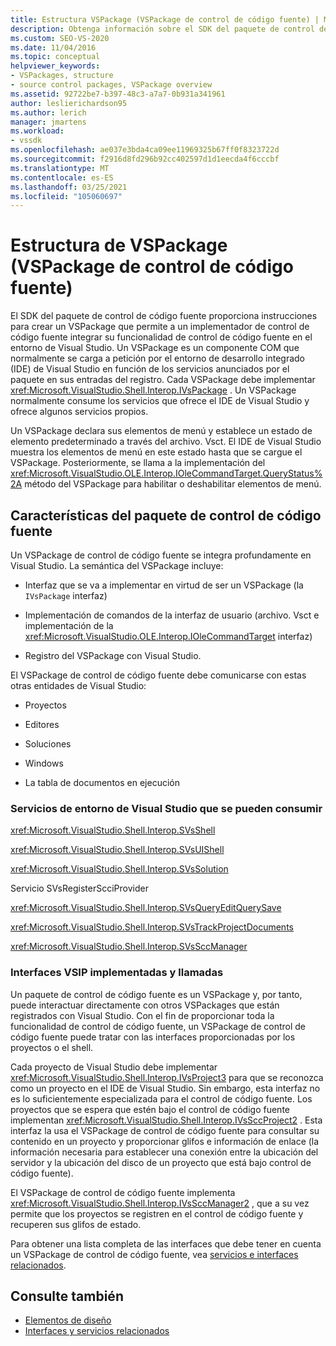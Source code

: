 ```yaml
---
title: Estructura VSPackage (VSPackage de control de código fuente) | Microsoft Docs
description: Obtenga información sobre el SDK del paquete de control de código fuente, que proporciona directrices para un VSPackage con un implementador de control de código fuente para integrarlo con Visual Studio.
ms.custom: SEO-VS-2020
ms.date: 11/04/2016
ms.topic: conceptual
helpviewer_keywords:
- VSPackages, structure
- source control packages, VSPackage overview
ms.assetid: 92722be7-b397-48c3-a7a7-0b931a341961
author: leslierichardson95
ms.author: lerich
manager: jmartens
ms.workload:
- vssdk
ms.openlocfilehash: ae037e3bda4ca09ee11969325b67ff0f8323722d
ms.sourcegitcommit: f2916d8fd296b92cc402597d1d1eecda4f6cccbf
ms.translationtype: MT
ms.contentlocale: es-ES
ms.lasthandoff: 03/25/2021
ms.locfileid: "105060697"
---
```

# <a name="vspackage-structure-source-control-vspackage"></a>Estructura de VSPackage (VSPackage de control de código fuente)

El SDK del paquete de control de código fuente proporciona instrucciones para crear un VSPackage que permite a un implementador de control de código fuente integrar su funcionalidad de control de código fuente en el entorno de Visual Studio. Un VSPackage es un componente COM que normalmente se carga a petición por el entorno de desarrollo integrado (IDE) de Visual Studio en función de los servicios anunciados por el paquete en sus entradas del registro. Cada VSPackage debe implementar <xref:Microsoft.VisualStudio.Shell.Interop.IVsPackage> . Un VSPackage normalmente consume los servicios que ofrece el IDE de Visual Studio y ofrece algunos servicios propios.

Un VSPackage declara sus elementos de menú y establece un estado de elemento predeterminado a través del archivo. Vsct. El IDE de Visual Studio muestra los elementos de menú en este estado hasta que se cargue el VSPackage. Posteriormente, se llama a la implementación del <xref:Microsoft.VisualStudio.OLE.Interop.IOleCommandTarget.QueryStatus%2A> método del VSPackage para habilitar o deshabilitar elementos de menú.

## <a name="source-control-package-characteristics"></a>Características del paquete de control de código fuente

Un VSPackage de control de código fuente se integra profundamente en Visual Studio. La semántica del VSPackage incluye:

- Interfaz que se va a implementar en virtud de ser un VSPackage (la `IVsPackage` interfaz)

- Implementación de comandos de la interfaz de usuario (archivo. Vsct e implementación de la <xref:Microsoft.VisualStudio.OLE.Interop.IOleCommandTarget> interfaz)

- Registro del VSPackage con Visual Studio.

El VSPackage de control de código fuente debe comunicarse con estas otras entidades de Visual Studio:

- Proyectos

- Editores

- Soluciones

- Windows

- La tabla de documentos en ejecución

### <a name="visual-studio-environment-services-that-may-be-consumed"></a>Servicios de entorno de Visual Studio que se pueden consumir

<xref:Microsoft.VisualStudio.Shell.Interop.SVsShell>

<xref:Microsoft.VisualStudio.Shell.Interop.SVsUIShell>

<xref:Microsoft.VisualStudio.Shell.Interop.SVsSolution>

Servicio SVsRegisterScciProvider

<xref:Microsoft.VisualStudio.Shell.Interop.SVsQueryEditQuerySave>

<xref:Microsoft.VisualStudio.Shell.Interop.SVsTrackProjectDocuments>

<xref:Microsoft.VisualStudio.Shell.Interop.SVsSccManager>

### <a name="vsip-interfaces-implemented-and-called"></a>Interfaces VSIP implementadas y llamadas

Un paquete de control de código fuente es un VSPackage y, por tanto, puede interactuar directamente con otros VSPackages que están registrados con Visual Studio. Con el fin de proporcionar toda la funcionalidad de control de código fuente, un VSPackage de control de código fuente puede tratar con las interfaces proporcionadas por los proyectos o el shell.

Cada proyecto de Visual Studio debe implementar <xref:Microsoft.VisualStudio.Shell.Interop.IVsProject3> para que se reconozca como un proyecto en el IDE de Visual Studio. Sin embargo, esta interfaz no es lo suficientemente especializada para el control de código fuente. Los proyectos que se espera que estén bajo el control de código fuente implementan <xref:Microsoft.VisualStudio.Shell.Interop.IVsSccProject2> . Esta interfaz la usa el VSPackage de control de código fuente para consultar su contenido en un proyecto y proporcionar glifos e información de enlace (la información necesaria para establecer una conexión entre la ubicación del servidor y la ubicación del disco de un proyecto que está bajo control de código fuente).

El VSPackage de control de código fuente implementa <xref:Microsoft.VisualStudio.Shell.Interop.IVsSccManager2> , que a su vez permite que los proyectos se registren en el control de código fuente y recuperen sus glifos de estado.

Para obtener una lista completa de las interfaces que debe tener en cuenta un VSPackage de control de código fuente, vea [servicios e interfaces relacionados](../../extensibility/internals/related-services-and-interfaces-source-control-vspackage.md).

## <a name="see-also"></a>Consulte también

- [Elementos de diseño](../../extensibility/internals/source-control-vspackage-design-elements.md)
- [Interfaces y servicios relacionados](../../extensibility/internals/related-services-and-interfaces-source-control-vspackage.md)
